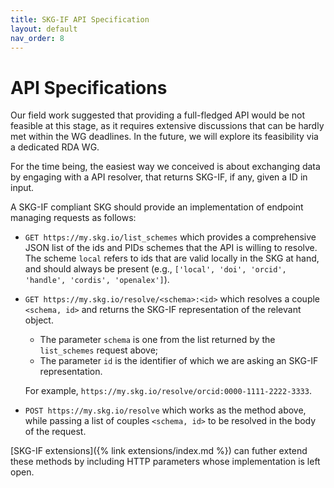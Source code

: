 ```yaml
---
title: SKG-IF API Specification
layout: default
nav_order: 8
---
```


# API Specifications

Our field work suggested that providing a full-fledged API would be not feasible at this stage, as it requires extensive discussions that can be hardly met within the WG deadlines. 
In the future, we will explore its feasibility via a dedicated RDA WG.

For the time being, the easiest way we conceived is about exchanging data by engaging with a API resolver, that returns SKG-IF, if any, given a ID in input.

A SKG-IF compliant SKG should provide an implementation of endpoint managing requests as follows:
- `GET https://my.skg.io/list_schemes` which provides a comprehensive JSON list of the ids and PIDs schemes that the API is willing to resolve. The scheme `local` refers to ids that are valid locally in the SKG at hand, and should always be present (e.g., `['local', 'doi', 'orcid', 'handle', 'cordis', 'openalex']`).
- `GET https://my.skg.io/resolve/<schema>:<id>` which resolves a couple `<schema, id>` and returns the SKG-IF representation of the relevant object.
   * The parameter `schema` is one from the list returned by the `list_schemes` request above;
   * The parameter `id` is the identifier of which we are asking an SKG-IF representation.
   
   For example, `https://my.skg.io/resolve/orcid:0000-1111-2222-3333`.
- `POST https://my.skg.io/resolve` which works as the method above, while passing a list of couples `<schema, id>` to be resolved in the body of the request.

[SKG-IF extensions]({% link extensions/index.md %}) can futher extend these methods by including HTTP parameters whose implementation is left open.